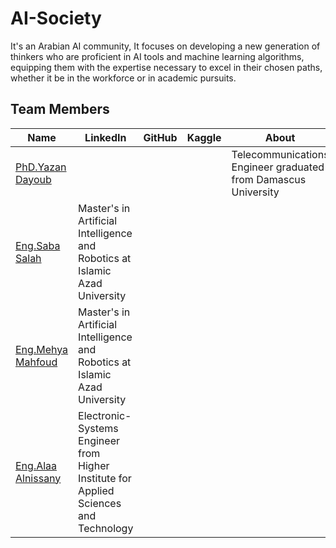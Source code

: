 # AI-Society

It's an Arabian AI community, It focuses on developing a new generation of thinkers who are proficient in AI tools and machine learning algorithms, equipping them with the expertise necessary to excel in their chosen paths, whether it be in the workforce or in academic pursuits.

## Team Members


|Name     | LinkedIn      | GitHub   | Kaggle    |  About   | 
|---------|---------------|----------|-----------|----------|
|[PhD.Yazan Dayoub](https://github.com/asmaalaila/) |  |[](https://github.com/YDayoub) | |   Telecommunications Engineer graduated from Damascus University    |
|[Eng.Saba Salah](https://github.com/sabasalah)| Master's in Artificial Intelligence and Robotics at Islamic Azad University        |
|[Eng.Mehya Mahfoud](https://github.com/sabasalah)| Master's in Artificial Intelligence and Robotics at Islamic Azad University        |
|[Eng.Alaa Alnissany](https://github.com/alaa-alnissany)| Electronic-Systems Engineer from Higher Institute for Applied Sciences and Technology        |

